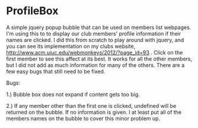 ProfileBox
==========

A simple jquery popup bubble that can be used on members list webpages. I'm using this to 
to display our club members' profile information if their names are clicked. I did this 
from scratch to play around with jquery, and you can see its implementation on my clubs 
website, http://www.acm.uiuc.edu/webmonkeys/2012/?page_id=93 . Click on the first member
to see this affect at its best. It works for all the other members, but I did not add as
much information for many of the others. There are a few easy bugs that still need to be 
fixed.

Bugs:

1.) Bubble box does not expand if content gets too big.

2.) If any member other than the first one is clicked, undefined will be returned 
on the bubble. If no information is given. I at least put all of the members names
on the bubble to cover this minor problem up.
